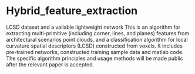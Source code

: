 # Hybrid_feature_extraction
LCSD dataset and a vailable lightweight network
This is an algorithm for extracting multi-primitive (including corner, lines, and planes) features from architectural scenarios point clouds, and a classification algorithm for local curvature spatial descriptors (LCSD) constructed from voxels. It includes pre-trained networks, constructed training sample data and matlab code.
The specific algorithm principles and usage methods will be made public after the relevant paper is accepted.
